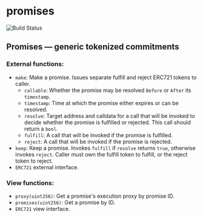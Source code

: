 # promises

![Build Status](https://github.com/horsefacts/promises/actions/workflows/.github/workflows/test.yml/badge.svg?branch=main)

## Promises — generic tokenized commitments

### External functions:

- `make`: Make a promise. Issues separate fulfill and reject ERC721 tokens to caller.
  - `callable`: Whether the promise may be resolved `Before` or `After` its `timestamp`.
  - `timestamp`: Time at which the promise either expires or can be resolved.
  - `resolve`: Target address and calldata for a call that will be invoked to decide whether the promise is fulfilled or rejected. This call should return a `bool`.
  - `fulfill`: A call that will be invoked if the promise is fulfilled.
  - `reject`: A call that will be invoked if the promise is rejected.
- `keep`: Keep a promise. Invokes `fulfill` if `resolve` returns `true`, otherwise invokes `reject`. Caller must own the fulfill token to fulfill, or the reject token to reject.
- `ERC721` external interface.

### View functions:

- `proxy(uint256)`: Get a promise's execution proxy by promise ID.
- `promises(uint256)`: Get a promise by ID.
- `ERC721` view interface.
